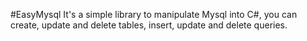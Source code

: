 #EasyMysql 
It's a simple library to manipulate Mysql into C#, you can create, update and delete tables, insert, update and delete queries.